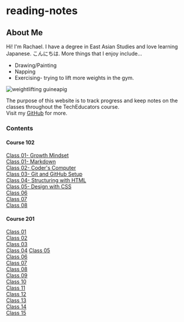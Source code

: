 # reading-notes

## About Me  

Hi! I'm Rachael. I have a degree in East Asian Studies and love learning Japanese. こんにちは. More things that I enjoy include...  

- Drawing/Painting
- Napping
- Exercising- trying to lift more weights in the gym.

![weightlifting guineapig](https://www.funnyjunksite.com/pictures/funnypics/sport/weight_lifting/funny_weight_lifting_picture_11.jpg)

The purpose of this website is to track progress and keep notes on the classes throughout the TechEducators course.  
Visit my [GitHub](https://github.com/RachaelH25?tab=repositories) for more.  

### Contents  

#### Course 102  

[Class 01- Growth Mindset](https://RachaelH25.github.io/reading-notes/code-102/class-01)  
[Class 01- Markdown](https://RachaelH25.github.io/reading-notes/code-102/class-01-markdown)  
[Class 02- Coder's Computer](https://RachaelH25.github.io/reading-notes/code-102/class-02)  
[Class 03- Git and GitHub Setup](https://RachaelH25.github.io/reading-notes/code-102/class-03)  
[Class 04- Structuring with HTML](https://RachaelH25.github.io/reading-notes/code-102/class-04)  
[Class 05- Design with CSS](https://RachaelH25.github.io/reading-notes/code-102/class-05)  
[Class 06](https://RachaelH25.github.io/reading-notes/code-102/class-06)  
[Class 07](https://RachaelH25.github.io/reading-notes/code-102/class-07)  
[Class 08](https://RachaelH25.github.io/reading-notes/code-102/class-08)  
  
#### Course 201  

[Class 01](https://RachaelH25.github.io/reading-notes/code-201/201-class-01)  
[Class 02](https://RachaelH25.github.io/reading-notes/code-201/201-class-02)  
[Class 03](https://RachaelH25.github.io/reading-notes/code-201/201-class-03)  
[Class 04](https://RachaelH25.github.io/reading-notes/code-201/201-class-04)
[Class 05](https://RachaelH25.github.io/reading-notes/code-201/201-class-05)  
[Class 06](https://RachaelH25.github.io/reading-notes/code-201/201-class-06)  
[Class 07](https://RachaelH25.github.io/reading-notes/code-201/201-class-07)  
[Class 08](https://RachaelH25.github.io/reading-notes/code-201/201-class-08)  
[Class 09](https://RachaelH25.github.io/reading-notes/code-201/201-class-09)  
[Class 10](https://RachaelH25.github.io/reading-notes/code-201/201-class-10)  
[Class 11](https://RachaelH25.github.io/reading-notes/code-201/201-class-11)  
[Class 12](https://RachaelH25.github.io/reading-notes/code-201/201-class-12)  
[Class 13](https://RachaelH25.github.io/reading-notes/code-201/201-class-13)  
[Class 14](https://RachaelH25.github.io/reading-notes/code-201/201-class-14)  
[Class 15](https://RachaelH25.github.io/reading-notes/code-201/201-class-15)  
